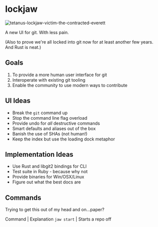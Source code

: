 # lockjaw

![tetanus-lockjaw-victim-the-contracted-everett](https://cloud.githubusercontent.com/assets/12610/5716125/5ee2ad54-9ab4-11e4-8f09-31aa64251b0d.jpg)

A new UI for git. With less pain.

(Also to prove we're all locked into git now for at least another few years. And Rust is neat.)

## Goals

1. To provide a more human user interface for git
2. Interoperate with existing git tooling
3. Enable the community to use modern ways to contribute

## UI Ideas

* Break the `git` command up
* Stop the command line flag overload
* Provide undo for *all* destructive commands
* Smart defaults and aliases out of the box
* Banish the use of SHAs (not human!)
* Keep the index but use the loading dock metaphor

## Implementation Ideas

* Use Rust and libgit2 bindings for CLI
* Test suite in Ruby - because why not
* Provide binaries for Win/OSX/Linux
* Figure out what the best docs are

## Commands

Trying to get this out of my head and on...paper?

Command | Explanation
`jaw start` | Starts a repo off